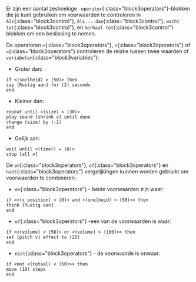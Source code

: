 Er zijn een aantal zeshoekige `-operator`{:class="block3operators"}-blokken die je kunt gebruiken om voorwaarden te controleren in `Als`{:class="block3control"}, `Als....dan`{:class="block3control"}, `wacht tot`{:class="block3control"}, en `herhaal tot`{:class="block3control"} blokken om een beslissing te nemen.

De operatoren `>`{:class="block3operators"}, `<`{:class="block3operators"} of `=`{:class="block3operators"} controleren de relatie tussen twee waarden of `variabelen`{:class="block3variables"}:

+ Groter dan:

```blocks3
if <(snelheid) > (50)> then
say [Rustig aan] for (2) seconds
end
```
+ Kleiner dan:

```blocks3
repeat until <(size) < (30)>
play sound [shrink v] until done
change (size) by (-1)
end
```
+ Gelijk aan:

```blocks3
wait until <(timer) = (0)>
stop [all v]
```

De `en`{:class="block3operators"}, `of`{:class="block3operators"} en `niet`{:class="block3operators"} vergelijkingen kunnen worden gebruikt om voorwaarden te combineren:

+ `en`{:class="block3operators"} - beide voorwaarden zijn waar:

```blocks3
if <<(x position) > (0)> and <(snelheid) > (50)>> then
think [Rustig aan]  
end
```

+ `of`{:class="block3operators"} -een van de voorwaarden is waar:

```blocks3
if <<(volume) < (50)> or <(volume) > (100)>> then
set [pitch v] effect to (25)
end
```

+ `niet`{:class="block3operators"} - de voorwaarde is onwaar:

```blocks3
if <not <(totaal) < (50)>> then
move (10) steps
end
```
